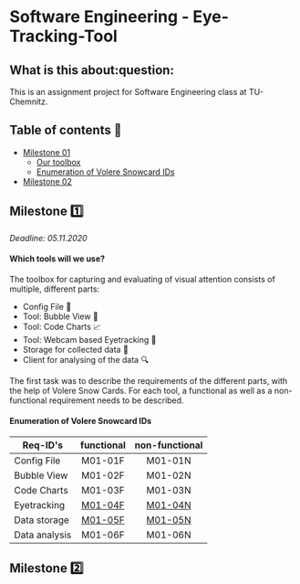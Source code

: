 <h1>Software Engineering - Eye-Tracking-Tool</h1>
<h2> What is this about:question: </h2>
This is an assignment project for Software Engineering class at TU-Chemnitz.

## Table of contents :book:
+ [Milestone 01](#milestone-one)
    + [Our toolbox](#which-tools-will-we-use?)
    + [Enumeration of Volere Snowcard IDs](#enumeration-of-volere-snowcard-ids)
+ [Milestone 02](#milestone-two)
   

## Milestone :one:
*Deadline: 05.11.2020*
#### Which tools will we use?
The toolbox for capturing and evaluating of visual attention consists of multiple, different parts:
- Config File :wrench:
- Tool: Bubble View :wind_chime:
- Tool: Code Charts :chart_with_upwards_trend:
- Tool: Webcam based Eyetracking :eyes:
- Storage for collected data :floppy_disk:
- Client for analysing of the data :mag:

The first task was to describe the requirements of the different parts, with the help of Volere Snow Cards.
For each tool, a functional as well as a non-functional requirement needs to be described.
#### Enumeration of Volere Snowcard IDs

| **Req-ID's**      | functional | non-functional |
|---------------|:----------:|:--------------:|
| Config File   |   M01-01F  |     M01-01N    |
| Bubble View   |   M01-02F  |     M01-02N    |
| Code Charts   |   M01-03F  |     M01-03N    |
| Eyetracking   |   [M01-04F](./docs/snowcards/m01/functional/04F.md)  |     [M01-04N](./docs/snowcards/m01/non-functional/04N.md)    |
| Data storage  |   [M01-05F](./docs/snowcards/m01/functional/05F.md)  |     [M01-05N](./docs/snowcards/m01/non-functional/05N.md)    |
| Data analysis |   M01-06F  |     M01-06N    |

## Milestone :two: